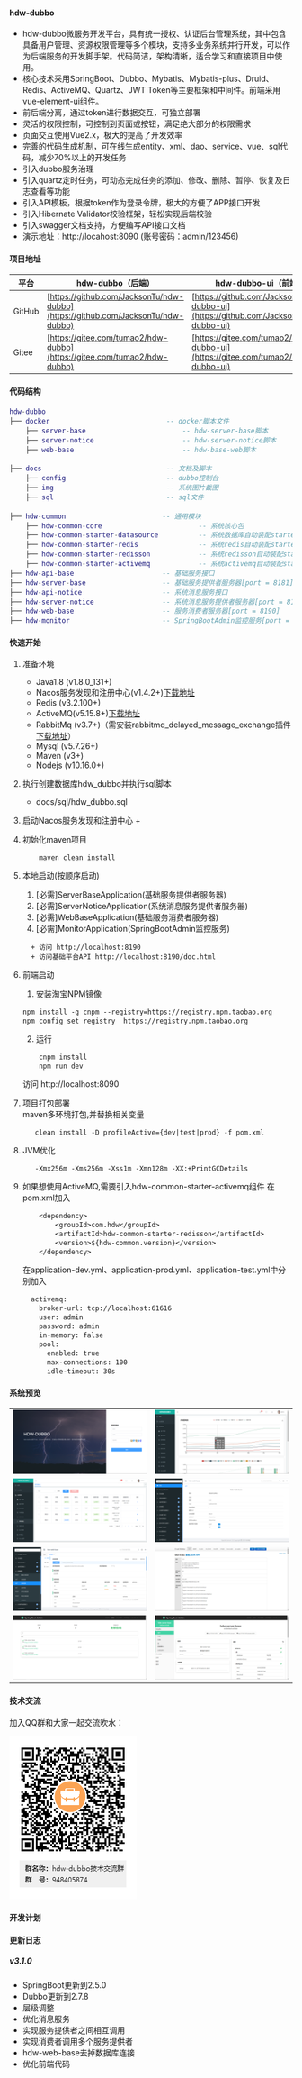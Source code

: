 #### hdw-dubbo
+ hdw-dubbo微服务开发平台，具有统一授权、认证后台管理系统，其中包含具备用户管理、资源权限管理等多个模块，支持多业务系统并行开发，可以作为后端服务的开发脚手架。代码简洁，架构清晰，适合学习和直接项目中使用。
+ 核心技术采用SpringBoot、Dubbo、Mybatis、Mybatis-plus、Druid、Redis、ActiveMQ、Quartz、JWT Token等主要框架和中间件。前端采用vue-element-ui组件。
+ 前后端分离，通过token进行数据交互，可独立部署
+ 灵活的权限控制，可控制到页面或按钮，满足绝大部分的权限需求
+ 页面交互使用Vue2.x，极大的提高了开发效率
+ 完善的代码生成机制，可在线生成entity、xml、dao、service、vue、sql代码，减少70%以上的开发任务
+ 引入dubbo服务治理
+ 引入quartz定时任务，可动态完成任务的添加、修改、删除、暂停、恢复及日志查看等功能
+ 引入API模板，根据token作为登录令牌，极大的方便了APP接口开发
+ 引入Hibernate Validator校验框架，轻松实现后端校验
+ 引入swagger文档支持，方便编写API接口文档
+ 演示地址：http://locahost:8090 (账号密码：admin/123456)


#### 项目地址

 平台  | hdw-dubbo（后端） |hdw-dubbo-ui（前端）
---|---|---
GitHub | [https://github.com/JacksonTu/hdw-dubbo](https://github.com/JacksonTu/hdw-dubbo) |[https://github.com/JacksonTu/hdw-dubbo-ui](https://github.com/JacksonTu/hdw-dubbo-ui)
Gitee  | [https://gitee.com/tumao2/hdw-dubbo](https://gitee.com/tumao2/hdw-dubbo) |[https://gitee.com/tumao2/hdw-dubbo-ui](https://gitee.com/tumao2/hdw-dubbo-ui)




#### 代码结构
``` lua
hdw-dubbo
├── docker                             -- docker脚本文件
    ├── server-base                        -- hdw-server-base脚本
    ├── server-notice                      -- hdw-server-notice脚本
    ├── web-base                           -- hdw-base-web脚本

├── docs                               -- 文档及脚本
    ├── config                         -- dubbo控制台
    ├── img                            -- 系统图片截图  
    ├── sql                            -- sql文件  
     
├── hdw-common                        -- 通用模块
    ├── hdw-common-core                        -- 系统核心包
    ├── hdw-common-starter-datasource          -- 系统数据库自动装配starter  
    ├── hdw-common-starter-redis               -- 系统redis自动装配starter
    ├── hdw-common-starter-redisson            -- 系统redisson自动装配starter
	├── hdw-common-starter-activemq            -- 系统activemq自动装配starter
├── hdw-api-base                      -- 基础服务接口
├── hdw-server-base                   -- 基础服务提供者服务器[port = 8181]
├── hdw-api-notice                    -- 系统消息服务接口
├── hdw-server-notice                 -- 系统消息服务提供者服务器[port = 8182]
├── hdw-web-base                      -- 服务消费者服务器[port = 8190]
├── hdw-monitor                       -- SpringBootAdmin监控服务[port = 8180]
```


#### 快速开始

1. 准备环境
    + Java1.8  (v1.8.0_131+)
    + Nacos服务发现和注册中心(v1.4.2+)<a href="https://github.com/alibaba/nacos/releases/download/2.0.3/nacos-server-2.0.3.zip">下载地址</a>
    + Redis (v3.2.100+)
    + ActiveMQ(v5.15.8+)<a href="http://activemq.apache.org/components/classic/download/" target="_blank">下载地址</a>
    + RabbitMq (v3.7+)（需安装rabbitmq_delayed_message_exchange插件 <a href="https://www.rabbitmq.com/community-plugins.html" target="_blank">下载地址</a>）
    + Mysql (v5.7.26+)
    + Maven (v3+)
    + Nodejs (v10.16.0+)
   
2. 执行创建数据库hdw_dubbo并执行sql脚本
   
    + docs/sql/hdw_dubbo.sql
    
3. 启动Nacos服务发现和注册中心
    +
    
4. 初始化maven项目  
    ``` bush
        maven clean install
    ```

5. 本地启动(按顺序启动)
     1. [必需]ServerBaseApplication(基础服务提供者服务器)
     2. [必需]ServerNoticeApplication(系统消息服务提供者服务器)
     3. [必需]WebBaseApplication(基础服务消费者服务器)
     4. [必需]MonitorApplication(SpringBootAdmin监控服务)
     ```
       + 访问 http://localhost:8190
       + 访问基础平台API http://localhost:8190/doc.html
     ```
     
6. 前端启动
    1. 安装淘宝NPM镜像
    ```bush
    npm install -g cnpm --registry=https://registry.npm.taobao.org
    npm config set registry  https://registry.npm.taobao.org
    ```
    2. 运行
    ```bush
        cnpm install 
        npm run dev
    ```
    访问 http://localhost:8090
    
7. 项目打包部署  
     maven多环境打包,并替换相关变量
   ```bush
      clean install -D profileActive={dev|test|prod} -f pom.xml
   ```

8. JVM优化
     ```bush  
        -Xmx256m -Xms256m -Xss1m -Xmn128m -XX:+PrintGCDetails  
     ```
     
9. 如果想使用ActiveMQ,需要引入hdw-common-starter-activemq组件 
   在pom.xml加入

   ```
       <dependency>
           <groupId>com.hdw</groupId>
           <artifactId>hdw-common-starter-redisson</artifactId>
           <version>${hdw-common.version}</version>
       </dependency>
   ```
   在application-dev.yml、application-prod.yml、application-test.yml中分别加入

   ```
     activemq:
       broker-url: tcp://localhost:61616
       user: admin
       password: admin
       in-memory: false
       pool:
         enabled: true
         max-connections: 100
         idle-timeout: 30s
   ```

#### 系统预览
<table>
  <tr>
     <td><img src="docs/images/1.png"/></td>
     <td><img src="docs/images/2.png"/></td>
  </tr>
  <tr>
     <td><img src="docs/images/3.png"/></td>
     <td><img src="docs/images/4.png"/></td>
  </tr>
  <tr>
     <td><img src="docs/images/5.png"/></td>
     <td><img src="docs/images/6.png"/></td>
  </tr>
  <tr>
    <td><img src="docs/images/7.png"/></td>
    <td><img src="docs/images/8.png"/></td>
  </tr>
</table>

#### 技术交流
加入QQ群和大家一起交流吹水：

![qq](docs/images/QQ.png)

#### 开发计划

#### 更新日志
 ##### v3.1.0 
  + SpringBoot更新到2.5.0
  + Dubbo更新到2.7.8
  + 层级调整
  + 优化消息服务
  + 实现服务提供者之间相互调用
  + 实现消费者调用多个服务提供者
  + hdw-web-base去掉数据库连接
  + 优化前端代码